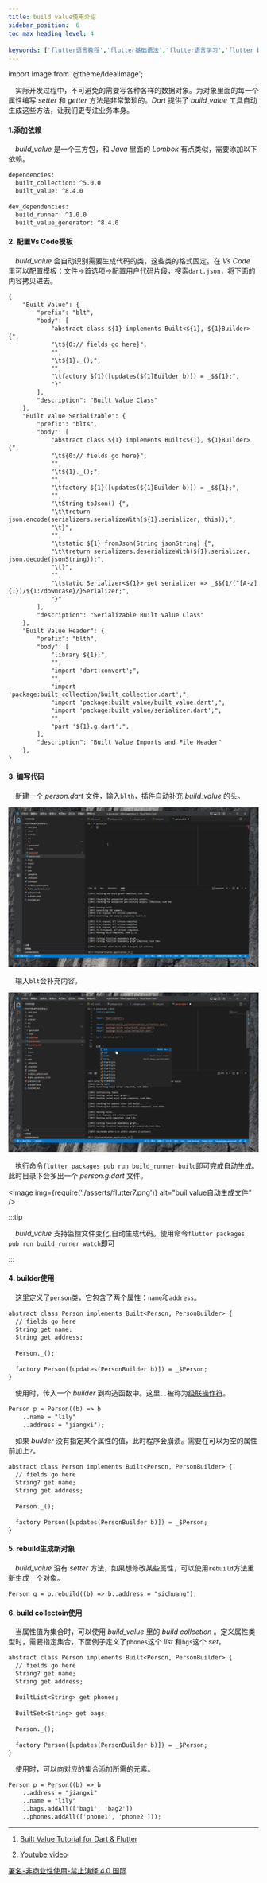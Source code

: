 ```yaml
---
title: build value使用介绍
sidebar_position:  6
toc_max_heading_level: 4

keywords: ['flutter语言教程','flutter基础语法','flutter语言学习','flutter build_value']
---
```


import Image from '@theme/IdealImage';

 实际开发过程中，不可避免的需要写各种各样的数据对象。为对象里面的每一个属性编写 _setter_ 和 _getter_ 方法是非常繁琐的。_Dart_ 提供了 _build_value_ 工具自动生成这些方法，让我们更专注业务本身。

#### 1.添加依赖

 _build_value_ 是一个三方包，和 _Java_ 里面的 _Lombok_ 有点类似，需要添加以下依赖。

    dependencies:
      built_collection: ^5.0.0
      built_value: ^8.4.0

    dev_dependencies:
      build_runner: ^1.0.0
      built_value_generator: ^8.4.0

#### 2. 配置Vs Code模板

 _build_value_ 会自动识别需要生成代码的类，这些类的格式固定。在 _Vs Code_ 里可以配置模板：文件→首选项→配置用户代码片段，搜索`dart.json`，将下面的内容拷贝进去。

    {
        "Built Value": {
            "prefix": "blt",
            "body": [
                "abstract class ${1} implements Built<${1}, ${1}Builder> {",
                "\t${0:// fields go here}",
                "",
                "\t${1}._();",
                "",
                "\tfactory ${1}([updates(${1}Builder b)]) = _$${1};",
                "}"
            ],
            "description": "Built Value Class"
        },
        "Built Value Serializable": {
            "prefix": "blts",
            "body": [
                "abstract class ${1} implements Built<${1}, ${1}Builder> {",
                "\t${0:// fields go here}",
                "",
                "\t${1}._();",
                "",
                "\tfactory ${1}([updates(${1}Builder b)]) = _$${1};",
                "",
                "\tString toJson() {",
                "\t\treturn json.encode(serializers.serializeWith(${1}.serializer, this));",
                "\t}",
                "",
                "\tstatic ${1} fromJson(String jsonString) {",
                "\t\treturn serializers.deserializeWith(${1}.serializer, json.decode(jsonString));",
                "\t}",
                "",
                "\tstatic Serializer<${1}> get serializer => _$${1/(^[A-z]{1})/${1:/downcase}/}Serializer;",
                "}"
            ],
            "description": "Serializable Built Value Class"
        },
        "Built Value Header": {
            "prefix": "blth",
            "body": [
                "library ${1};",
                "",
                "import 'dart:convert';",
                "",
                "import 'package:built_collection/built_collection.dart';",
                "import 'package:built_value/built_value.dart';",
                "import 'package:built_value/serializer.dart';",
                "",
                "part '${1}.g.dart';",
            ],
            "description": "Built Value Imports and File Header"
        },
    }

#### 3. 编写代码

 新建一个 _person.dart_ 文件，输入`blth`，插件自动补充 _build_value_ 的头。

![i18n](./asserts/flutter_blth.gif)

 输入`blt`会补充内容。

![i18n](./asserts/flutter_blt.gif)

 执行命令`flutter packages pub run build_runner build`即可完成自动生成。此时目录下会多出一个 _person.g.dart_ 文件。

&lt;Image img={require('./asserts/flutter7.png')} alt="buil value自动生成文件" /><br />

:::tip

 _build_value_ 支持监控文件变化,自动生成代码。使用命令`flutter packages pub run build_runner watch`即可

:::

#### 4. builder使用

 这里定义了`person`类，它包含了两个属性：`name`和`address`。

    abstract class Person implements Built<Person, PersonBuilder> {
      // fields go here
      String get name;
      String get address;

      Person._();

      factory Person([updates(PersonBuilder b)]) = _$Person;
    }

 使用时，传入一个 _builder_ 到构造函数中。这里`..`被称为[级联操作符](https://dart.dev/guides/language/language-tour#cascade-notation)。

    Person p = Person((b) => b
        ..name = "lily"
        ..address = "jiangxi");

 如果 _builder_ 没有指定某个属性的值，此时程序会崩溃。需要在可以为空的属性前加上`?`。

    abstract class Person implements Built<Person, PersonBuilder> {
      // fields go here
      String? get name;
      String get address;

      Person._();

      factory Person([updates(PersonBuilder b)]) = _$Person;
    }

#### 5. rebuild生成新对象

 _build_value_ 没有 _setter_ 方法，如果想修改某些属性，可以使用`rebuild`方法重新生成一个对象。

    Person q = p.rebuild((b) => b..address = "sichuang");

#### 6. build collectoin使用

 当属性值为集合时，可以使用 _build_value_ 里的 _build collcetion_ 。定义属性类型时，需要指定集合，下面例子定义了`phones`这个 _list_ 和`bgs`这个 _set_。

    abstract class Person implements Built<Person, PersonBuilder> {
      // fields go here
      String? get name;
      String get address;

      BuiltList<String> get phones;

      BuiltSet<String> get bags;

      Person._();

      factory Person([updates(PersonBuilder b)]) = _$Person;
    }

 使用时，可以向对应的集合添加所需的元素。

    Person p = Person((b) => b
        ..address = "jiangxi"
        ..name = "lily"
        ..bags.addAll(['bag1', 'bag2'])
        ..phones.addAll(['phone1', 'phone2']));

* * *

1.  [Built Value Tutorial for Dart & Flutter](https://resocoder.com/2019/01/16/built-value-tutorial-for-dart-flutter/)

2.  [Youtube video](https://www.youtube.com/watch?v=Jji05a2GV_s&t=1029s)

[署名-非商业性使用-禁止演绎 4.0 国际](https://creativecommons.org/licenses/by-nc-nd/4.0/deed.zh)
